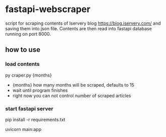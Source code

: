 # fastapi-webscraper

script for scraping contents of Iservery blog https://blog.iservery.com/ and saving them into json file.
Contents are then read into fastapi database running on port 8000.

## how to use
### load contents
py craper.py {months}

- {months} how many months will be scraped, defaults to 15
- wait until program finishes
- right now you can not control number of scraped articles
### start fastapi server
pip install -r requirements.txt

uvicorn main:app 

